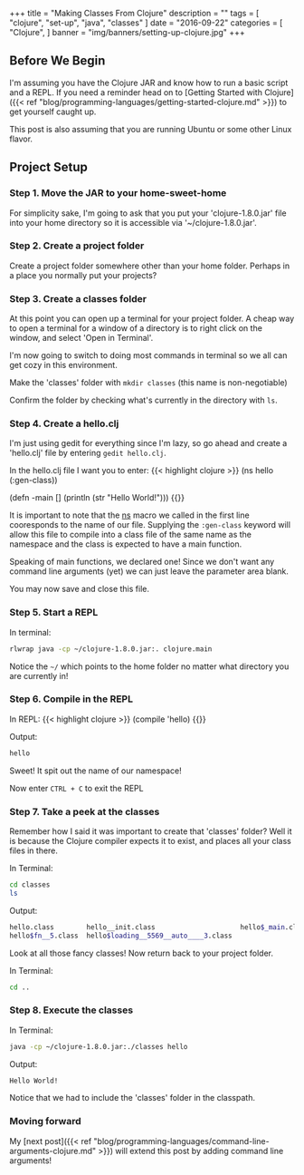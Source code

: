 +++
title = "Making Classes From Clojure"
description = ""
tags = [
    "clojure",
    "set-up",
	"java",
	"classes"
]
date = "2016-09-22"
categories = [
    "Clojure",
]
banner = "img/banners/setting-up-clojure.jpg"
+++

## Before We Begin

I'm assuming you have the Clojure JAR and know how to run a basic script and a REPL. If you need a reminder head on to [Getting Started with Clojure]({{< ref "blog/programming-languages/getting-started-clojure.md" >}}) to get yourself caught up.

This post is also assuming that you are running Ubuntu or some other Linux flavor.

## Project Setup

### Step 1. Move the JAR to your home-sweet-home

For simplicity sake, I'm going to ask that you put your 'clojure-1.8.0.jar' file into your home directory so it is accessible via '~/clojure-1.8.0.jar'.

### Step 2. Create a project folder

Create a project folder somewhere other than your home folder. Perhaps in a place you normally put your projects?

### Step 3. Create a classes folder

At this point you can open up a terminal for your project folder. A cheap way to open a terminal for a window of a directory is to right click on the window, and select 'Open in Terminal'.

I'm now going to switch to doing most commands in terminal so we all can get cozy in this environment. 

Make the 'classes' folder with `mkdir classes` (this name is non-negotiable)

Confirm the folder by checking what's currently in the directory with `ls`.
 
### Step 4. Create a hello.clj

I'm just using gedit for everything since I'm lazy, so go ahead and create a 'hello.clj' file by entering `gedit hello.clj`.

In the hello.clj file I want you to enter:
{{< highlight clojure >}}
(ns hello
    (:gen-class))

(defn -main []
  (println (str "Hello World!")))
{{</highlight>}}

It is important to note that the [ns](http://clojure.github.io/clojure/clojure.core-api.html#clojure.core/ns) macro we called in the first line cooresponds to the name of our file. Supplying the `:gen-class` keyword will allow this file to compile into a class file of the same name as the namespace and the class is expected to have a main function.

Speaking of main functions, we declared one! Since we don't want any command line arguments (yet) we can just leave the parameter area blank.

You may now save and close this file.

### Step 5. Start a REPL

In terminal:
```bash
rlwrap java -cp ~/clojure-1.8.0.jar:. clojure.main
```
Notice the `~/` which points to the home folder no matter what directory you are currently in!

### Step 6. Compile in the REPL  

In REPL:
{{< highlight clojure >}}
(compile 'hello)
{{</highlight>}}

Output:
```bash
hello
```

Sweet! It spit out the name of our namespace!

Now enter `CTRL + C` to exit the REPL

### Step 7. Take a peek at the classes

Remember how I said it was important to create that 'classes' folder? Well it is because the Clojure compiler expects it to exist, and places all your class files in there.

In Terminal:
```bash
cd classes
ls
```

Output:
```bash
hello.class        hello__init.class                     hello$_main.class
hello$fn__5.class  hello$loading__5569__auto____3.class
```

Look at all those fancy classes! Now return back to your project folder.

In Terminal:
```bash
cd ..
```

### Step 8. Execute the classes

In Terminal:
```bash
java -cp ~/clojure-1.8.0.jar:./classes hello
```

Output:
```bash
Hello World!
```

Notice that we had to include the 'classes' folder in the classpath.

### Moving forward

My [next post]({{< ref "blog/programming-languages/command-line-arguments-clojure.md" >}}) will extend this post by adding command line arguments!
